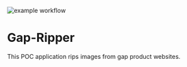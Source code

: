 ![example workflow](https://github.com/github/docs/actions/workflows/master.yml/badge.svg)

# Gap-Ripper

This POC application rips images from gap product websites.